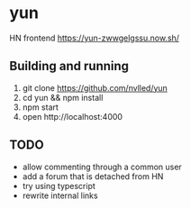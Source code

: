 # yun
HN frontend
https://yun-zwwgelgssu.now.sh/

## Building and running
1. git clone https://github.com/nvlled/yun 
2. cd yun && npm install
3. npm start
4. open http://localhost:4000

## TODO
- allow commenting through a common user
- add a forum that is detached from HN
- try using typescript
- rewrite internal links

